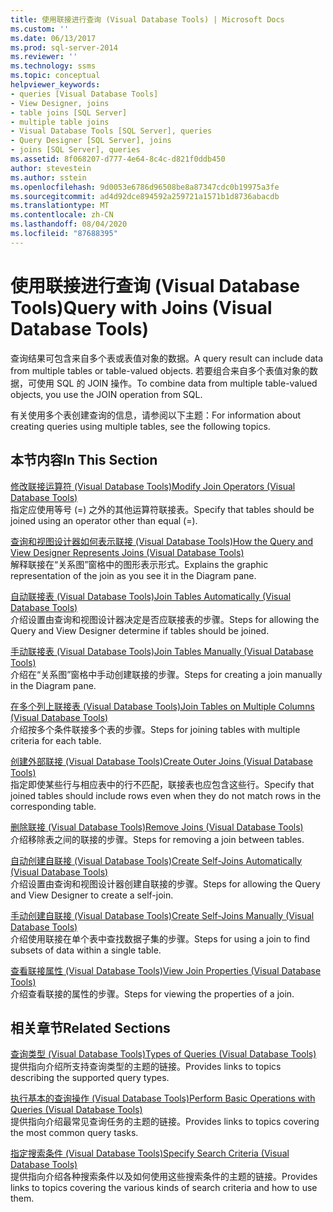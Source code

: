 ```yaml
---
title: 使用联接进行查询 (Visual Database Tools) | Microsoft Docs
ms.custom: ''
ms.date: 06/13/2017
ms.prod: sql-server-2014
ms.reviewer: ''
ms.technology: ssms
ms.topic: conceptual
helpviewer_keywords:
- queries [Visual Database Tools]
- View Designer, joins
- table joins [SQL Server]
- multiple table joins
- Visual Database Tools [SQL Server], queries
- Query Designer [SQL Server], joins
- joins [SQL Server], queries
ms.assetid: 8f068207-d777-4e64-8c4c-d821f0ddb450
author: stevestein
ms.author: sstein
ms.openlocfilehash: 9d0053e6786d96508be8a87347cdc0b19975a3fe
ms.sourcegitcommit: ad4d92dce894592a259721a1571b1d8736abacdb
ms.translationtype: MT
ms.contentlocale: zh-CN
ms.lasthandoff: 08/04/2020
ms.locfileid: "87688395"
---
```

# <a name="query-with-joins-visual-database-tools"></a><span data-ttu-id="75970-102">使用联接进行查询 (Visual Database Tools)</span><span class="sxs-lookup"><span data-stu-id="75970-102">Query with Joins (Visual Database Tools)</span></span>
  <span data-ttu-id="75970-103">查询结果可包含来自多个表或表值对象的数据。</span><span class="sxs-lookup"><span data-stu-id="75970-103">A query result can include data from multiple tables or table-valued objects.</span></span> <span data-ttu-id="75970-104">若要组合来自多个表值对象的数据，可使用 SQL 的 JOIN 操作。</span><span class="sxs-lookup"><span data-stu-id="75970-104">To combine data from multiple table-valued objects, you use the JOIN operation from SQL.</span></span>  
  
 <span data-ttu-id="75970-105">有关使用多个表创建查询的信息，请参阅以下主题：</span><span class="sxs-lookup"><span data-stu-id="75970-105">For information about creating queries using multiple tables, see the following topics.</span></span>  
  
## <a name="in-this-section"></a><span data-ttu-id="75970-106">本节内容</span><span class="sxs-lookup"><span data-stu-id="75970-106">In This Section</span></span>  
 [<span data-ttu-id="75970-107">修改联接运算符 (Visual Database Tools)</span><span class="sxs-lookup"><span data-stu-id="75970-107">Modify Join Operators &#40;Visual Database Tools&#41;</span></span>](visual-database-tools.md)  
 <span data-ttu-id="75970-108">指定应使用等号 (=) 之外的其他运算符联接表。</span><span class="sxs-lookup"><span data-stu-id="75970-108">Specify that tables should be joined using an operator other than equal (=).</span></span>  
  
 [<span data-ttu-id="75970-109">查询和视图设计器如何表示联接 (Visual Database Tools)</span><span class="sxs-lookup"><span data-stu-id="75970-109">How the Query and View Designer Represents Joins &#40;Visual Database Tools&#41;</span></span>](how-the-query-and-view-designer-represents-joins-visual-database-tools.md)  
 <span data-ttu-id="75970-110">解释联接在“关系图”窗格中的图形表示形式。</span><span class="sxs-lookup"><span data-stu-id="75970-110">Explains the graphic representation of the join as you see it in the Diagram pane.</span></span>  
  
 [<span data-ttu-id="75970-111">自动联接表 (Visual Database Tools)</span><span class="sxs-lookup"><span data-stu-id="75970-111">Join Tables Automatically &#40;Visual Database Tools&#41;</span></span>](join-tables-automatically-visual-database-tools.md)  
 <span data-ttu-id="75970-112">介绍设置由查询和视图设计器决定是否应联接表的步骤。</span><span class="sxs-lookup"><span data-stu-id="75970-112">Steps for allowing the Query and View Designer determine if tables should be joined.</span></span>  
  
 [<span data-ttu-id="75970-113">手动联接表 (Visual Database Tools)</span><span class="sxs-lookup"><span data-stu-id="75970-113">Join Tables Manually &#40;Visual Database Tools&#41;</span></span>](join-tables-manually-visual-database-tools.md)  
 <span data-ttu-id="75970-114">介绍在“关系图”窗格中手动创建联接的步骤。</span><span class="sxs-lookup"><span data-stu-id="75970-114">Steps for creating a join manually in the Diagram pane.</span></span>  
  
 [<span data-ttu-id="75970-115">在多个列上联接表 (Visual Database Tools)</span><span class="sxs-lookup"><span data-stu-id="75970-115">Join Tables on Multiple Columns &#40;Visual Database Tools&#41;</span></span>](join-tables-on-multiple-columns-visual-database-tools.md)  
 <span data-ttu-id="75970-116">介绍按多个条件联接多个表的步骤。</span><span class="sxs-lookup"><span data-stu-id="75970-116">Steps for joining tables with multiple criteria for each table.</span></span>  
  
 [<span data-ttu-id="75970-117">创建外部联接 (Visual Database Tools)</span><span class="sxs-lookup"><span data-stu-id="75970-117">Create Outer Joins &#40;Visual Database Tools&#41;</span></span>](create-outer-joins-visual-database-tools.md)  
 <span data-ttu-id="75970-118">指定即使某些行与相应表中的行不匹配，联接表也应包含这些行。</span><span class="sxs-lookup"><span data-stu-id="75970-118">Specify that joined tables should include rows even when they do not match rows in the corresponding table.</span></span>  
  
 [<span data-ttu-id="75970-119">删除联接 (Visual Database Tools)</span><span class="sxs-lookup"><span data-stu-id="75970-119">Remove Joins &#40;Visual Database Tools&#41;</span></span>](remove-joins-visual-database-tools.md)  
 <span data-ttu-id="75970-120">介绍移除表之间的联接的步骤。</span><span class="sxs-lookup"><span data-stu-id="75970-120">Steps for removing a join between tables.</span></span>  
  
 [<span data-ttu-id="75970-121">自动创建自联接 (Visual Database Tools)</span><span class="sxs-lookup"><span data-stu-id="75970-121">Create Self-Joins Automatically &#40;Visual Database Tools&#41;</span></span>](create-self-joins-automatically-visual-database-tools.md)  
 <span data-ttu-id="75970-122">介绍设置由查询和视图设计器创建自联接的步骤。</span><span class="sxs-lookup"><span data-stu-id="75970-122">Steps for allowing the Query and View Designer to create a self-join.</span></span>  
  
 [<span data-ttu-id="75970-123">手动创建自联接 (Visual Database Tools)</span><span class="sxs-lookup"><span data-stu-id="75970-123">Create Self-Joins Manually &#40;Visual Database Tools&#41;</span></span>](create-self-joins-manually-visual-database-tools.md)  
 <span data-ttu-id="75970-124">介绍使用联接在单个表中查找数据子集的步骤。</span><span class="sxs-lookup"><span data-stu-id="75970-124">Steps for using a join to find subsets of data within a single table.</span></span>  
  
 [<span data-ttu-id="75970-125">查看联接属性 (Visual Database Tools)</span><span class="sxs-lookup"><span data-stu-id="75970-125">View Join Properties &#40;Visual Database Tools&#41;</span></span>](view-join-properties-visual-database-tools.md)  
 <span data-ttu-id="75970-126">介绍查看联接的属性的步骤。</span><span class="sxs-lookup"><span data-stu-id="75970-126">Steps for viewing the properties of a join.</span></span>  
  
## <a name="related-sections"></a><span data-ttu-id="75970-127">相关章节</span><span class="sxs-lookup"><span data-stu-id="75970-127">Related Sections</span></span>  
 [<span data-ttu-id="75970-128">查询类型 (Visual Database Tools)</span><span class="sxs-lookup"><span data-stu-id="75970-128">Types of Queries &#40;Visual Database Tools&#41;</span></span>](types-of-queries-visual-database-tools.md)  
 <span data-ttu-id="75970-129">提供指向介绍所支持查询类型的主题的链接。</span><span class="sxs-lookup"><span data-stu-id="75970-129">Provides links to topics describing the supported query types.</span></span>  
  
 [<span data-ttu-id="75970-130">执行基本的查询操作 (Visual Database Tools)</span><span class="sxs-lookup"><span data-stu-id="75970-130">Perform Basic Operations with Queries &#40;Visual Database Tools&#41;</span></span>](perform-basic-operations-with-queries-visual-database-tools.md)  
 <span data-ttu-id="75970-131">提供指向介绍最常见查询任务的主题的链接。</span><span class="sxs-lookup"><span data-stu-id="75970-131">Provides links to topics covering the most common query tasks.</span></span>  
  
 [<span data-ttu-id="75970-132">指定搜索条件 (Visual Database Tools)</span><span class="sxs-lookup"><span data-stu-id="75970-132">Specify Search Criteria &#40;Visual Database Tools&#41;</span></span>](specify-search-criteria-visual-database-tools.md)  
 <span data-ttu-id="75970-133">提供指向介绍各种搜索条件以及如何使用这些搜索条件的主题的链接。</span><span class="sxs-lookup"><span data-stu-id="75970-133">Provides links to topics covering the various kinds of search criteria and how to use them.</span></span>  
  
  
